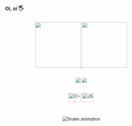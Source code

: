 ###  Oi, oi 🖐





##
<div align="center">
  <a href="https://github.com/thaiexe">
  <img height="150em" src="https://github-readme-stats.vercel.app/api?username=thaiexe&show_icons=true&theme=panda&include_all_commits=true&count_private=true"/>
  <img height="150em" src="https://github-readme-stats.vercel.app/api/top-langs/?username=thaiexe&layout=compact&langs_count=7&theme=panda"/>
</div>

  <div align="center" valign="top"><br> 
  
  <a href="https://www.instagram.com/thaiexe" target="_blank"><img src="https://img.shields.io/badge/-Instagram-%23E4405F?style=for-the-badge&logo=instagram&logoColor=white" target="_blank"></a>
  <a href="https://www.linkedin.com/in/thaiane-oliveira-691750139/" target="_blank"><img src="https://img.shields.io/badge/-LinkedIn-%230077B5?style=for-the-badge&logo=linkedin&logoColor=white" target="_blank"></a> 
  
  
<div align="center" valign="top"><br>
  <img align="center" alt="C++" height="30" width="40" src="https://cdn.jsdelivr.net/gh/devicons/devicon/icons/cplusplus/cplusplus-plain.svg">
  <img align="center" alt="JS" height="30" width="40" src="https://cdn.jsdelivr.net/gh/devicons/devicon/icons/javascript/javascript-plain.svg">
</div><br>
 
  ##
    
  ![Snake animation](https://github.com/thaiexe/blob/output/github-contribution-grid-snake.svg)
  
</div>
